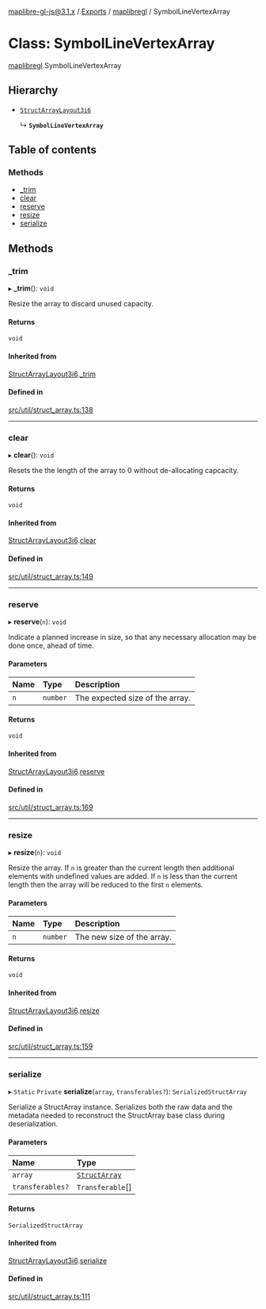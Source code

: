 [maplibre-gl-js@3.1.x](../README.md) / [Exports](../modules.md) / [maplibregl](../modules/maplibregl.md) / SymbolLineVertexArray

# Class: SymbolLineVertexArray

[maplibregl](../modules/maplibregl.md).SymbolLineVertexArray

## Hierarchy

- [`StructArrayLayout3i6`](maplibregl.StructArrayLayout3i6.md)

  ↳ **`SymbolLineVertexArray`**

## Table of contents

### Methods

- [\_trim](maplibregl.SymbolLineVertexArray.md#_trim)
- [clear](maplibregl.SymbolLineVertexArray.md#clear)
- [reserve](maplibregl.SymbolLineVertexArray.md#reserve)
- [resize](maplibregl.SymbolLineVertexArray.md#resize)
- [serialize](maplibregl.SymbolLineVertexArray.md#serialize)

## Methods

### \_trim

▸ **_trim**(): `void`

Resize the array to discard unused capacity.

#### Returns

`void`

#### Inherited from

[StructArrayLayout3i6](maplibregl.StructArrayLayout3i6.md).[_trim](maplibregl.StructArrayLayout3i6.md#_trim)

#### Defined in

[src/util/struct_array.ts:138](https://github.com/maplibre/maplibre-gl-js/blob/972e15f62/src/util/struct_array.ts#L138)

___

### clear

▸ **clear**(): `void`

Resets the the length of the array to 0 without de-allocating capcacity.

#### Returns

`void`

#### Inherited from

[StructArrayLayout3i6](maplibregl.StructArrayLayout3i6.md).[clear](maplibregl.StructArrayLayout3i6.md#clear)

#### Defined in

[src/util/struct_array.ts:149](https://github.com/maplibre/maplibre-gl-js/blob/972e15f62/src/util/struct_array.ts#L149)

___

### reserve

▸ **reserve**(`n`): `void`

Indicate a planned increase in size, so that any necessary allocation may
be done once, ahead of time.

#### Parameters

| Name | Type | Description |
| :------ | :------ | :------ |
| `n` | `number` | The expected size of the array. |

#### Returns

`void`

#### Inherited from

[StructArrayLayout3i6](maplibregl.StructArrayLayout3i6.md).[reserve](maplibregl.StructArrayLayout3i6.md#reserve)

#### Defined in

[src/util/struct_array.ts:169](https://github.com/maplibre/maplibre-gl-js/blob/972e15f62/src/util/struct_array.ts#L169)

___

### resize

▸ **resize**(`n`): `void`

Resize the array.
If `n` is greater than the current length then additional elements with undefined values are added.
If `n` is less than the current length then the array will be reduced to the first `n` elements.

#### Parameters

| Name | Type | Description |
| :------ | :------ | :------ |
| `n` | `number` | The new size of the array. |

#### Returns

`void`

#### Inherited from

[StructArrayLayout3i6](maplibregl.StructArrayLayout3i6.md).[resize](maplibregl.StructArrayLayout3i6.md#resize)

#### Defined in

[src/util/struct_array.ts:159](https://github.com/maplibre/maplibre-gl-js/blob/972e15f62/src/util/struct_array.ts#L159)

___

### serialize

▸ `Static` `Private` **serialize**(`array`, `transferables?`): `SerializedStructArray`

Serialize a StructArray instance.  Serializes both the raw data and the
metadata needed to reconstruct the StructArray base class during
deserialization.

#### Parameters

| Name | Type |
| :------ | :------ |
| `array` | [`StructArray`](maplibregl.StructArray.md) |
| `transferables?` | `Transferable`[] |

#### Returns

`SerializedStructArray`

#### Inherited from

[StructArrayLayout3i6](maplibregl.StructArrayLayout3i6.md).[serialize](maplibregl.StructArrayLayout3i6.md#serialize)

#### Defined in

[src/util/struct_array.ts:111](https://github.com/maplibre/maplibre-gl-js/blob/972e15f62/src/util/struct_array.ts#L111)
